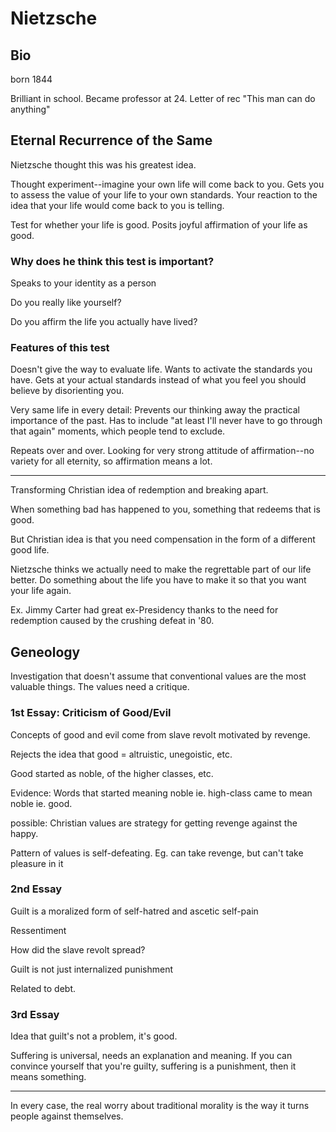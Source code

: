 # Nietzsche

## Bio

born 1844

Brilliant in school. Became professor at 24. Letter of rec "This man can do anything"

## Eternal Recurrence of the Same

Nietzsche thought this was his greatest idea.

Thought experiment--imagine your own life will come back to you. Gets you to assess the value of your life to your own standards. Your reaction to the idea that your life would come back to you is telling.

Test for whether your life is good. Posits joyful affirmation of your life as good.

### Why does he think this test is important?

Speaks to your identity as a person

Do you really like yourself?

Do you affirm the life you actually have lived?

### Features of this test

Doesn't give the way to evaluate life. Wants to activate the standards you have. Gets at your actual standards instead of what you feel you should believe by disorienting you.

Very same life in every detail: Prevents our thinking away the practical importance of the past. Has to include "at least I'll never have to go through that again" moments, which people tend to exclude.

Repeats over and over. Looking for very strong attitude of affirmation--no variety for all eternity, so affirmation means a lot.

---

Transforming Christian idea of redemption and breaking apart.

When something bad has happened to you, something that redeems that is good.

But Christian idea is that you need compensation in the form of a different good life.

Nietzsche thinks we actually need to make the regrettable part of our life better. Do something about the life you have to make it so that you want your life again.

Ex. Jimmy Carter had great ex-Presidency thanks to the need for redemption caused by the crushing defeat in '80.

## Geneology

Investigation that doesn't assume that conventional values are the most valuable things. The values need a critique.

### 1st Essay: Criticism of Good/Evil

Concepts of good and evil come from slave revolt motivated by revenge.

Rejects the idea that good = altruistic, unegoistic, etc.

Good started as noble, of the higher classes, etc.

Evidence: Words that started meaning noble ie. high-class came to mean noble ie. good.

possible: Christian values are strategy for getting revenge against the happy.

Pattern of values is self-defeating. Eg. can take revenge, but can't take pleasure in it

### 2nd Essay

Guilt is a moralized form of self-hatred and ascetic self-pain

Ressentiment

How did the slave revolt spread?

Guilt is not just internalized punishment

Related to debt.

### 3rd Essay

Idea that guilt's not a problem, it's good.

Suffering is universal, needs an explanation and meaning. If you can convince yourself that you're guilty, suffering is a punishment, then it means something.

---

In every case, the real worry about traditional morality is the way it turns people against themselves. 